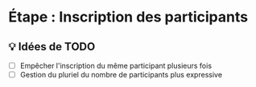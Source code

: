 # Étape : Inscription des participants
## 💡 Idées de TODO
 - [ ] Empêcher l'inscription du même participant plusieurs fois
 - [ ] Gestion du pluriel du nombre de participants plus expressive